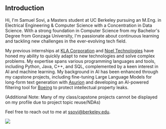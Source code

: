 ## Introduction
Hi, I'm Samuel Sovi, a Masters student at UC Berkeley pursuing an M.Eng. in Electrical Engineering & Computer Science with a Concentration in Data Science. With a strong foundation in Computer Science from my Bachelor's Degree from Gonzaga University, I'm passionate about continuous learning and tackling new challenges in the ever-evolving tech field. 

My previous internships at [KLA Corporation](https://www.kla.com/) and [Noel Technologies](https://noeltech.com/) have honed my ability to quickly adapt to new technologies and solve complex problems. My expertise spans various programming languages and tools, including Python, Java, C++, and SQL, complemented by a keen interest in AI and machine learning. My background in AI has been enhanced through my capstone projects, including fine-tuning Large Language Models for long-form text generation with [Asurion](https://www.asurion.com/) and developing an AI-powered filtering tool for [Boeing](https://www.boeing.com/) to protect intellectual property leaks. 

(Additional Note: Many of my class/capstone projects cannot be displayed on my profile due to project topic reuse/NDAs)

Feel free to reach out to me at [ssovi@berkeley.edu](mailto:ssovi@berkeley.edu).

![](https://komarev.com/ghpvc/?username=your-github-username&color=lightgrey)
<!--
**samps7/samps7** is a ✨ _special_ ✨ repository because its `README.md` (this file) appears on your GitHub profile.

Here are some ideas to get you started:

- 🔭 I’m currently working on ...
- 🌱 I’m currently learning ...
- 👯 I’m looking to collaborate on ...
- 🤔 I’m looking for help with ...
- 💬 Ask me about ...
- 📫 How to reach me: ...
- 😄 Pronouns: ...
- ⚡ Fun fact: ...
-->
